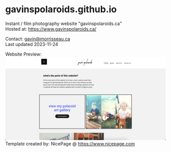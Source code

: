 # gavinspolaroids.github.io
Instant / film photography website "gavinspolaroids.ca"  
Hosted at: https://www.gavinspolaroids.ca/  

Contact: gavin@morrisseau.ca  
Last updated 2023-11-24

Website Preview:
![image](assets/docs/homepage_preview.png)
Template created by: NicePage @ https://www.nicepage.com